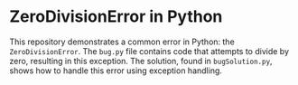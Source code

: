 # ZeroDivisionError in Python

This repository demonstrates a common error in Python: the `ZeroDivisionError`. The `bug.py` file contains code that attempts to divide by zero, resulting in this exception. The solution, found in `bugSolution.py`, shows how to handle this error using exception handling.